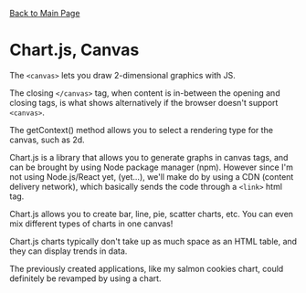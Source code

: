 [Back to Main Page](https://roguestar112.github.io/reading-notes/)

# Chart.js, Canvas

The `<canvas>` lets you draw 2-dimensional graphics with JS.

The closing `</canvas>` tag, when content is in-between the opening and closing tags,
is what shows alternatively if the browser doesn't support `<canvas>`.

The getContext() method allows you to select a rendering type for the canvas, such as
2d.

Chart.js is a library that allows you to generate graphs in canvas tags, and can be brought by using Node package manager (npm). However since I'm not using Node.js/React yet, (yet...), we'll make do by using a CDN (content delivery network), which basically sends the code through a `<link>` html tag.

Chart.js allows you to create bar, line, pie, scatter charts, etc. You can even mix different types of charts in one canvas!

Chart.js charts typically don't take up as much space as an HTML table, and they can display trends in data.

The previously created applications, like my salmon cookies chart, could definitely be revamped by using a chart.

